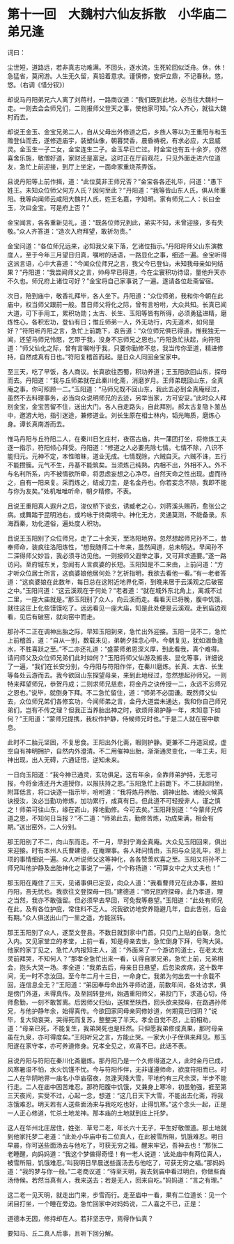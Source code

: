 # 第十一回　大魏村六仙友拆散　小华庙二弟兄逢

词曰：

尘世短，道路远，若非真志功难满。不回头，逐水流，生死轮回似泛舟。休，休！急猛省，莫闲游。人生无久留，真铅着意求。谨慎修，安炉立鼎，不记春秋。悠，悠。（右调《惜分钗》）

却说马丹阳弟兄六人离了刘蒋村，一路商议道：“我们既到此地，必当往大魏村一走。一则去会会师兄们，二则报师父登天之事，使他家可知。”众人齐心，就往大魏村而去。

却说王金玉、金宝兄弟二人，自从父母出外修道之后，乡族人等以为王重阳与和玉赡登仙而去，遂修造庙宇，装塑仙像，朝暮焚香，晨昏祷祝，有求必应，大显威灵。金玉生一子二女，金宝连生二子。金玉早已亡过。时金宝也有五十余岁，亦然喜舍乐施，敬僧好道，家财还是富足。这时正在厅前观花，只见外面走进六位道友，急忙上前迎接，到厅上坐定，一面命家重烧茶弄饭。

且说丹阳等上前作揖，道：“此位莫非王师兄否？”金宝各各还礼毕，问道：“愚下姓王。未知众位师父何方人氏？因何至此？”丹阳道：“我等皆山东人氏，俱从师重阳。我等向闻师云咸阳大魏村人氏，姓王名嘉，字知明。家有师兄二人：长曰金玉，次曰金宝。可是府上否？”

金宝闻言，各各重新见礼，道：“既各位师兄到此，弟实不知，未曾迎接，多有失敬。”众人齐答道：“造次入府拜望，敢祈勿责。”

金宝问道：“各位师兄远来，必知我父亲下落，乞诸位指示。”丹阳将师父山东演教度人，至于今年三月望日归真，嘱咐的话语，一路显化之事，细述一遍。金宝听得这派言语，心中大喜道：“今闻众位师兄之言，我父今已登仙，未知我母亲如何结果？”丹阳道：“我尝闻师父之言，帅母早已得道，今在尘寰积功待诏，量他升天亦不久也。师兄府上诸位可好？”金宝将自己家事说了一遍。遂请各位赴斋留宿。


次日，陪到庙中，敬香礼拜毕，各人坐下。丹阳道：“众位师弟，我和你今朝在此庙中，权当师父跟前一般。昔日师父将化之际，曾有言吩咐，大众共知。长真已闻大道，可下手用工，累积功勋；太古、长生、玉阳等皆有所得，必须勇猛进精，磨炼性心，各积宏功，登仙有日；惟丘师弟一人，外无功行，内无道术，如何是好？”符阳听丹阳之言，急忙上前跪下，哀告道：“众位师兄俱已得道，惟我独无一闻，还望马师兄怜愍，乞带于我，没身不忘师兄之恩也。”丹阳急忙扶起，向符阳道：“师父仙化之际，曾有言嘱咐于我，只要你勤修不怠，我当传你至道，精进修持，自然成真有日也。”符阳复稽首而起。是日众人同回金宝家中。


至三天，吃了早饭，各人商议。长真欲往西蜀，积功养道；王玉阳欲回山东，探母而去。丹阳道：“我与丘师弟就在此秦川化斋，消磨岁月。王师弟既回山东，全真庵之事，你可照顾一二。”玉阳道：“马师兄既不回山东，我此去必到全真庵经过，虽然不去料理事务，必当向众说明师兄的去迹，另举当家，方可安妥。”此时众人拜别金宝，金宝苦留不住，送出大门。各人自走路头，自此拜别。郝太古复隐卜筮丛中，邀游大地，指引迷途，兼修道业。刘长生原在相士林内，韬光晦质，磨炼心身。谭长真南游而去。


惟马丹阳与丘符阳二人，在秦川日乞庄村，夜宿古庙，共一蒲团打坐，将修炼工夫逐一指示，符阳倾心拜受。丹阳道：“修道之人必要先除七情。七情不除，八识不能归元。元神不定，本性暗昧，道业无成。七情既除，六贼自灭。六贼不诛，五行不能攒簇。元气不生，丹基不能筑矣。当须炼己纯熟，内相不出，外相不入。外不与名利所系，内不被情欲所牵，将思虑妄想之心净尽，自然天命之性出现。虚而待之，自有一阳来复。采而炼之，结成刀圭，是名金丹也。你若妄念不除，我即不能与你为友矣。”处机唯唯听命，朝夕精修。不表。


且说王重阳真人遐升之后，浚仪桥下谈玄，诱臧老之心，刘蒋溪头赐药，愈张公之病。或舞踏于昆明池右，或吟咏于终南境中。神化无方，灵通莫测，不能备录。东海西秦，劝化道俗，遍处度人积功。

且说王玉阳别了众位师兄，走了二十余天，至洛阳地界。忽然想起师兄孙不二，昔奉师命，装疯往洛阳炼性，“想我随师二十年来，虽然闻道，总未明达。早闻孙不二深得师父妙旨，我必须寻访见他。一则报师父遐举之事，又可拜求道要。”遂一路访问。至府城东关，忽闻有人言疯婆的长短。玉阳知是不二来由，上前问道：“方才听众位居士所言，这疯婆娘他居何处？乞祈指明，我欲去看他一看。”有一老者答道：“这疯婆娘在此数年，每日总在这附近地界化斋，到晚来居于云溪观之后破窑之中。”玉阳问道：“这云溪观在于何处？”老者道：“就在城外东北角上，离城不过二里，一座大庙就是。”那玉阳别了众人，向云溪而走。看看天已将晚，腹中饥饿，就往这庄上化些馍馍吃了。远远看见一座大庙，知是此处便是云溪观。走到庙边观看，见后有破窑，就向窑中而走。


那孙不二正在调神出胎之际，早知玉阳到来，急忙出外迎接。玉阳一见不二，急忙上前稽首，道：“自从一别，数载未见，弟朝夕挂念心中。今朝复见，犹如涸鱼逢水，不胜喜跃之至。”不二亦还礼道：“盛蒙师弟恩深义厚，到此看我，真个难得。请问师父及众位师兄弟们此时如何？”玉阳将师父仙游及搬丧、显化等事，详细说了一遍，“我们在长安分别，今丹阳与符阳作伴，在秦川磨炼。长真、太古、长生等各处云游而去。我今欲回山东探望母亲，来到此地经过，忽然想起孙师兄。一则特来拜望师兄，恭贺丹成；二则求师兄慈悲，将金丹之诀传授一二，永远不忘师兄之恩也。”说毕，就倒身下拜。不二急忙留住，道：“师弟不必固谦。既然师父仙去，众位师兄弟们各修玄功，今闻师弟之言，金丹大道尝未通达，我和你自己师兄弟们，岂有不传之理？但我正当养胎出神之时，欲烦师弟护静一年，未知意下如何？”王阳道：“蒙师兄提携，我权作护静，侍候师兄时也。”于是二人就在窑中歇息。


此时不二胎元坚固，不复思食。王阳出外化斋，暇则护静。更兼不二丹道回成，虚空自有神明拥护，自然内外澄清。不二用催神出胎，渐渐通灵变化，一年工夫，阳神出现，出人无碍，六通证悟，逆知未来。

一日向玉阳道：“我今神已通灵，玄功俱足。这有年余，全靠师弟护持，无恩可报，今将金液还丹大道授你，以报扶持之恩。”玉阳急忙上前跪下。不二扶起同坐，附耳低言，将口诀逐一指示毕，吩咐道：“我将炼丹养胎、调神出胎、诸般火候真诀授汝，汝必当勤功修炼，加功累行，成真有日。但此道不可轻授非人，谨之慎之！师弟可往山东，缘在嵛山，择地勤修。今可去矣。”玉阳拜别道：“今蒙师兄传道之恩，不知何日当报？”不二道：“师弟此去，勤修苦炼，功成果满，相会有期。”送出窑外，二人分别。

那王阳别了不二，向山东而走。不一月，早到宁海全真庵。大众见玉阳回来，俱出来迎接。时有本州人氏曹建德，在庵理事。各人拜问情由，玉阳与众见礼毕，将上项的事情细说一遍。众人听说师父这等神化，各各赞羡欢喜之至。玉阳又将孙不二师兄叫他护静及出胎神化之事说了一遍，个个称扬道：“可算女中之大丈夫也！”

那玉阳在庵住了三天，见诸事俱已定妥，向众人道：“我看曹师兄在此办事，胜如丹阳，吾无忧也。我欲往文登探母一回。”建德道：“师兄回府探母，此乃孝道，理之当然，我亦不敢强留。但必须早去早回，可免我等悬望。”玉阳道：“此处有师兄在此，及有各位护庇，常住料不乏人。况我欲访地安养隐避几年，自此告别，后会有期。”众人俱送出山门一里之遥，方能回转。

那王玉阳别了众人，遂至文登县。不数日就到家中门首。只见门上贴的白联，急忙入内。又见家堂立的孝堂，上前一看，知是母亲去世，急忙倒身下拜，号陶大哭。他家的家丁见之，急忙人内报知主人，道：“外面来了一个游访的道士，在老太太灵前拜哭，不知何人？”那孝全急忙出来一看，认得自家兄弟，急忙上前，兄弟相会，抱头大哭一场。孝全道：“我弟去后，母亲日日悬望，后忽染疾病，这十数年间，无一时不念汝回。至今年二月十三日，一命身亡。我弟为何出去一十余载不回，连信息全无？”王阳道：“弟因奉母命出外寻师访道，前数年间，各处访求，俱是傍门外道，未得真传。及至回转登州，始遇重阳师父，弟投门下，求道心切，侍师愈勤，一刻不敢暂离。后因师父归仙，送殡至陕西，回头欲来探母，在路遇孙师兄，与他护静年余，始得真传。今欲回家同母亲同修妙道，何期竟已归阴？”说毕，复大恸哀哭，哭得死而复苏，整整哭了半天。孝全自觉不忍，上前相劝，道：“母亲已死，不能复生，我弟哭死也是枉然。只但愿我弟修成真果，那时母亲虽在九泉，亦可得度矣。”王阳听兄之言，方能止哭。一家大小子侄俱来拜见。那玉阳遂在家守孝，亦可养道修身。兄孝全见之，欢喜不已。此话不表。

且说丹阳与符阳在秦川化斋磨炼。那丹阳乃是一个久修得道之人，此时金丹已成，风寒暑湿不怕，水火饥馑不忧。今与符阳作伴，无非谨遵师命，欲度符阳而已。时二人在华阴地界一庙名小华庙宿夜，忽逢天降大雪，平地约有三尺余深，半步不能行走。二人在庙中困苦难忍。那符阳腹中饥饿，又兼身上寒冷，初虽勉强，捱至第三天夜间，实受不过，心起一念，想道：“这几日天下大雪，不能出去化斋，将我冻饿难忍。明天若有人送些面汤来与我吃吃也好，止得饥寒。”这个念头一起，正是一人正心修道，忙杀土地龙神。那本庙的土地就到庄上托梦。

这人在华州北庄居住，姓张．草号二老，年长六十无子，平生好敬僧道。那土地就到他家托梦二老道：“此处小华庙中有二位真人，在此被雪所阻，饥饿难忍。明日早晨，你可送些面汤去与他吃了，可获无穷之福。醒来牢记，吾神去也！”那张二老睡醒，向妈妈道：“我这个梦做得奇怪！有一老人说道：‘此处庙中有两位真人，被雪所阻，饥饿难忍。’叫我明日早晨送些面汤去与他吃了，可获无穷之福。”那妈妈道：“我的梦与你一般。”二老商议道：“待至天明，我去到庙中看过明白，你做些面汤侍候。若然当真有人，我来送去；若是无人，回来自吃。”妈妈道：“言之有理。”

这二老一见天明，就走出门来，步雪而行。走至庙中一看，果有二位道长：见一个闭目打坐，一个睡在旁边。急忙回家中对妈妈说，二人喜之不已，正是：

道德本无因，修持却在人。若非坚志守，焉得作仙真？

要知马、丘二真人后事，且听下回分解。
